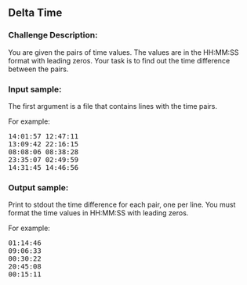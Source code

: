 <h2>Delta Time</h2>

<h3>Challenge Description:</h3>

<p>
    You are given the pairs of time values. The values are in the HH:MM:SS format with leading zeros. Your task is
    to find out the time difference between the pairs.
</p>

<h3>Input sample:</h3>

<p>
    The first argument is a file that contains lines with the time pairs.
</p>
<p>
    For example:
</p>

<pre class="description-input-output">14:01:57 12:47:11
13:09:42 22:16:15
08:08:06 08:38:28
23:35:07 02:49:59
14:31:45 14:46:56</pre>

<h3>Output sample:</h3>

<p>
    Print to stdout the time difference for each pair, one per line. You must format the time values in HH:MM:SS with
    leading zeros.
</p>
<p>
    For example:
</p>

<pre class="description-input-output">01:14:46
09:06:33
00:30:22
20:45:08
00:15:11</pre>